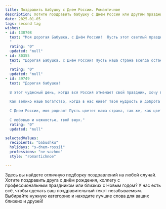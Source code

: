 ```yaml
---
title: Поздравить бабушку с Днем России. Романтичное
description: Хотите поздравить бабушку с Днем России или другим праздником? Наш ИИ создаст незабываемое поздравление, а вы обязательно выделитесь среди других.  
date: 2025-01-05
tags: second tag
wishes:
- id: 130708
  text: "Моя дорогая Бабушка, с Днём России!  Пусть этот светлый праздник наполнит Вашу жизнь теплом, как летнее солнце, и нежностью, как летний вечерний бриз. Пусть в Вашем сердце всегда царит мир и спокойствие, а душа поёт от радости и любви.  Я бесконечно люблю Вас!
  "
  rating: "0"
  updated: "null"
- id: 80355
  text: "Дорогая Бабушка, с Днём России! Пусть наша страна всегда остается сильной и свободной, а в наших сердцах царят мир и любовь. Пусть этот праздник принесет тебе радость, тепло и светлые эмоции!
  "
  rating: "0"
  updated: "null"
- id: 39749
  text: "Дорогая бабушка!
  
  В этот чудесный день, когда вся Россия отмечает свой праздник, хочу поздравить тебя от всего сердца! Ты — наша опора и вдохновение, твоя любовь наполняет дом теплом и светом.
  
  Как велико наше богатство, когда в нас живет твоя мудрость и доброта! Пусть каждый день будет полон радости, здоровья и счастья. Ты — жемчужина нашей семьи, и мы гордимся тем, что ты с нами.
  
  С Днем России, моя родная! Пусть цветет наша страна, так же, как цветут твои глаза, когда ты смеёшься.
  
  С любовью и нежностью, твой внук."
  rating: "0"
  updated: "null"

selectedValues:
  recipients: "babushku"
  holidays: "s-dnem-rossii"
  professions: "ne-vazhno"
  style: "romantichnoe"

---
```


Здесь вы найдете отличную подборку поздравлений на любой случай.
Хотите поздравить друга с днём рождения, коллегу с профессиональным праздником или близких с Новым годом? У нас есть всё, чтобы сделать ваш поздравительный текст незабываемым. Выбирайте нужную категорию и находите лучшие слова для ваших близких и друзей!

